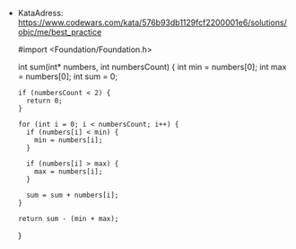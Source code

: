 - KataAdress: https://www.codewars.com/kata/576b93db1129fcf2200001e6/solutions/objc/me/best_practice


	#import <Foundation/Foundation.h>

	int sum(int* numbers, int numbersCount)
	{
	  int min = numbers[0];
	  int max = numbers[0];
	  int sum = 0;
	  
	  if (numbersCount < 2) {
	    return 0;
	  }
	  
	  for (int i = 0; i < numbersCount; i++) {
	    if (numbers[i] < min) {
	      min = numbers[i];  
	    }
	    
	    if (numbers[i] > max) {
	      max = numbers[i];
	    }
	    
	    sum = sum + numbers[i];  
	  }
	  
	  return sum - (min + max);
	}